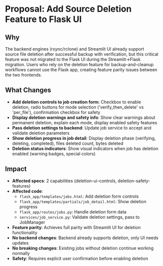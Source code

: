 # Proposal: Add Source Deletion Feature to Flask UI

## Why
The backend engines (rsync/rclone) and Streamlit UI already support source file deletion after successful backup with verification, but this critical feature was not migrated to the Flask UI during the Streamlit→Flask migration. Users who rely on the deletion feature for backup-and-cleanup workflows cannot use the Flask app, creating feature parity issues between the two frontends.

## What Changes
- **Add deletion controls to job creation form**: Checkbox to enable deletion, radio buttons for mode selection ('verify_then_delete' vs 'per_file'), confirmation checkbox for safety
- **Display deletion warnings and safety info**: Show clear warnings about permanent deletion, explain each mode, display enabled safety features
- **Pass deletion settings to backend**: Update job service to accept and validate deletion parameters
- **Show deletion progress in job detail**: Display deletion phase (verifying, deleting, completed), files deleted count, bytes deleted
- **Deletion status indicators**: Show visual indicators when job has deletion enabled (warning badges, special colors)

## Impact
- **Affected specs**: 2 capabilities (deletion-ui-controls, deletion-safety-features)
- **Affected code**:
  - `flask_app/templates/jobs.html`: Add deletion form controls
  - `flask_app/templates/partials/job_detail.html`: Show deletion progress
  - `flask_app/routes/jobs.py`: Handle deletion form data
  - `services/job_service.py`: Validate deletion settings, pass to JobManager
- **Feature parity**: Achieves full parity with Streamlit UI for deletion functionality
- **No backend changes**: Backend already supports deletion, only UI needs updates
- **No breaking changes**: Existing jobs without deletion continue working normally
- **Safety**: Requires explicit user confirmation before enabling deletion
